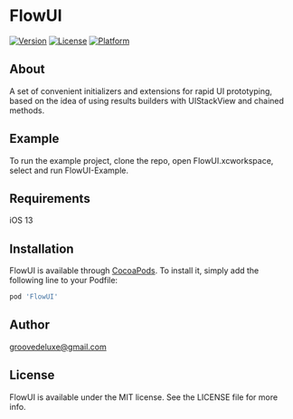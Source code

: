 # FlowUI

[![Version](https://img.shields.io/cocoapods/v/FlowUI.svg?style=flat)](https://cocoapods.org/pods/FlowUI)
[![License](https://img.shields.io/cocoapods/l/FlowUI.svg?style=flat)](https://cocoapods.org/pods/FlowUI)
[![Platform](https://img.shields.io/cocoapods/p/FlowUI.svg?style=flat)](https://cocoapods.org/pods/FlowUI)

## About

A set of convenient initializers and extensions for rapid UI prototyping, based on the idea of using results builders with UIStackView and chained methods.

## Example

To run the example project, clone the repo, open FlowUI.xcworkspace, select and run FlowUI-Example.

## Requirements

iOS 13

## Installation

FlowUI is available through [CocoaPods](https://cocoapods.org). To install
it, simply add the following line to your Podfile:

```ruby
pod 'FlowUI'
```

## Author

groovedeluxe@gmail.com

## License

FlowUI is available under the MIT license. See the LICENSE file for more info.
